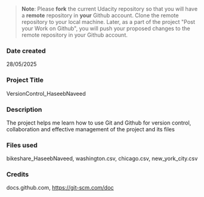 >**Note**: Please **fork** the current Udacity repository so that you will have a **remote** repository in **your** Github account. Clone the remote repository to your local machine. Later, as a part of the project "Post your Work on Github", you will push your proposed changes to the remote repository in your Github account.

### Date created
28/05/2025

### Project Title
VersionControl_HaseebNaveed

### Description
The project helps me learn how to use Git and Github for version control, collaboration and effective management of the project and its files

### Files used
bikeshare_HaseebNaveed, washington.csv, chicago.csv, new_york_city.csv

### Credits
docs.github.com, https://git-scm.com/doc

